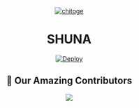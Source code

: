 <div align="center">
<a href="https://www.deviantart.com/idollux"><img src="https://www.linkpicture.com/q/1646619032890.jpg" alt="chitoge" border="0"></a>

# **SHUNA**

[![Deploy](https://www.herokucdn.com/deploy/button.png)](https://heroku.com/deploy)

  
  ##  🚀 Our Amazing Contributors

<a href="https://github.com/synbee/Shuna/graphs/contributors">

  <img src="https://contrib.rocks/image?repo=ShineiIchijo/Chitoge" />

</a>
